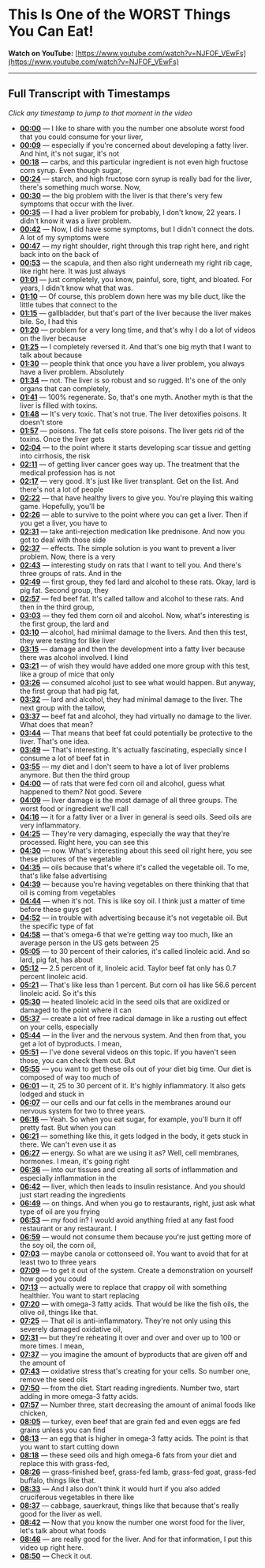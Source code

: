 # This Is One of the WORST Things You Can Eat!

**Watch on YouTube:** [https://www.youtube.com/watch?v=NJFOF_VEwFs](https://www.youtube.com/watch?v=NJFOF_VEwFs)

---

## Full Transcript with Timestamps

*Click any timestamp to jump to that moment in the video*

- **[00:00](https://www.youtube.com/watch?v=NJFOF_VEwFs&t=0s)** — I like to share with you the number one absolute worst food that you could consume for your liver,
- **[00:09](https://www.youtube.com/watch?v=NJFOF_VEwFs&t=9s)** — especially if you're concerned about developing a fatty liver. And hint, it's not sugar, it's not
- **[00:18](https://www.youtube.com/watch?v=NJFOF_VEwFs&t=18s)** — carbs, and this particular ingredient is not even high fructose corn syrup. Even though sugar,
- **[00:24](https://www.youtube.com/watch?v=NJFOF_VEwFs&t=24s)** — starch, and high fructose corn syrup is really bad for the liver, there's something much worse. Now,
- **[00:30](https://www.youtube.com/watch?v=NJFOF_VEwFs&t=30s)** — the big problem with the liver is that there's very few symptoms that occur with the liver.
- **[00:35](https://www.youtube.com/watch?v=NJFOF_VEwFs&t=35s)** — I had a liver problem for probably, I don't know, 22 years. I didn't know it was a liver problem.
- **[00:42](https://www.youtube.com/watch?v=NJFOF_VEwFs&t=42s)** — Now, I did have some symptoms, but I didn't connect the dots. A lot of my symptoms were
- **[00:47](https://www.youtube.com/watch?v=NJFOF_VEwFs&t=47s)** — my right shoulder, right through this trap right here, and right back into on the back of
- **[00:53](https://www.youtube.com/watch?v=NJFOF_VEwFs&t=53s)** — the scapula, and then also right underneath my right rib cage, like right here. It was just always
- **[01:01](https://www.youtube.com/watch?v=NJFOF_VEwFs&t=61s)** — just completely, you know, painful, sore, tight, and bloated. For years, I didn't know what that was.
- **[01:10](https://www.youtube.com/watch?v=NJFOF_VEwFs&t=70s)** — Of course, this problem down here was my bile duct, like the little tubes that connect to the
- **[01:15](https://www.youtube.com/watch?v=NJFOF_VEwFs&t=75s)** — gallbladder, but that's part of the liver because the liver makes bile. So, I had this
- **[01:20](https://www.youtube.com/watch?v=NJFOF_VEwFs&t=80s)** — problem for a very long time, and that's why I do a lot of videos on the liver because
- **[01:25](https://www.youtube.com/watch?v=NJFOF_VEwFs&t=85s)** — I completely reversed it. And that's one big myth that I want to talk about because
- **[01:30](https://www.youtube.com/watch?v=NJFOF_VEwFs&t=90s)** — people think that once you have a liver problem, you always have a liver problem. Absolutely
- **[01:34](https://www.youtube.com/watch?v=NJFOF_VEwFs&t=94s)** — not. The liver is so robust and so rugged. It's one of the only organs that can completely,
- **[01:41](https://www.youtube.com/watch?v=NJFOF_VEwFs&t=101s)** — 100% regenerate. So, that's one myth. Another myth is that the liver is filled with toxins.
- **[01:48](https://www.youtube.com/watch?v=NJFOF_VEwFs&t=108s)** — It's very toxic. That's not true. The liver detoxifies poisons. It doesn't store
- **[01:57](https://www.youtube.com/watch?v=NJFOF_VEwFs&t=117s)** — poisons. The fat cells store poisons. The liver gets rid of the toxins. Once the liver gets
- **[02:04](https://www.youtube.com/watch?v=NJFOF_VEwFs&t=124s)** — to the point where it starts developing scar tissue and getting into cirrhosis, the risk
- **[02:11](https://www.youtube.com/watch?v=NJFOF_VEwFs&t=131s)** — of getting liver cancer goes way up. The treatment that the medical profession has is not
- **[02:17](https://www.youtube.com/watch?v=NJFOF_VEwFs&t=137s)** — very good. It's just like liver transplant. Get on the list. And there's not a lot of people
- **[02:22](https://www.youtube.com/watch?v=NJFOF_VEwFs&t=142s)** — that have healthy livers to give you. You're playing this waiting game. Hopefully, you'll be
- **[02:26](https://www.youtube.com/watch?v=NJFOF_VEwFs&t=146s)** — able to survive to the point where you can get a liver. Then if you get a liver, you have to
- **[02:31](https://www.youtube.com/watch?v=NJFOF_VEwFs&t=151s)** — take anti-rejection medication like prednisone. And now you got to deal with those side
- **[02:37](https://www.youtube.com/watch?v=NJFOF_VEwFs&t=157s)** — effects. The simple solution is you want to prevent a liver problem. Now, there is a very
- **[02:43](https://www.youtube.com/watch?v=NJFOF_VEwFs&t=163s)** — interesting study on rats that I want to tell you. And there's three groups of rats. And in the
- **[02:49](https://www.youtube.com/watch?v=NJFOF_VEwFs&t=169s)** — first group, they fed lard and alcohol to these rats. Okay, lard is pig fat. Second group, they
- **[02:57](https://www.youtube.com/watch?v=NJFOF_VEwFs&t=177s)** — fed beef fat. It's called tallow and alcohol to these rats. And then in the third group,
- **[03:03](https://www.youtube.com/watch?v=NJFOF_VEwFs&t=183s)** — they fed them corn oil and alcohol. Now, what's interesting is the first group, the lard and
- **[03:10](https://www.youtube.com/watch?v=NJFOF_VEwFs&t=190s)** — alcohol, had minimal damage to the livers. And then this test, they were testing for like liver
- **[03:15](https://www.youtube.com/watch?v=NJFOF_VEwFs&t=195s)** — damage and then the development into a fatty liver because there was alcohol involved. I kind
- **[03:21](https://www.youtube.com/watch?v=NJFOF_VEwFs&t=201s)** — of wish they would have added one more group with this test, like a group of mice that only
- **[03:26](https://www.youtube.com/watch?v=NJFOF_VEwFs&t=206s)** — consumed alcohol just to see what would happen. But anyway, the first group that had pig fat,
- **[03:32](https://www.youtube.com/watch?v=NJFOF_VEwFs&t=212s)** — lard and alcohol, they had minimal damage to the liver. The next group with the tallow,
- **[03:37](https://www.youtube.com/watch?v=NJFOF_VEwFs&t=217s)** — beef fat and alcohol, they had virtually no damage to the liver. What does that mean?
- **[03:44](https://www.youtube.com/watch?v=NJFOF_VEwFs&t=224s)** — That means that beef fat could potentially be protective to the liver. That's one idea.
- **[03:49](https://www.youtube.com/watch?v=NJFOF_VEwFs&t=229s)** — That's interesting. It's actually fascinating, especially since I consume a lot of beef fat in
- **[03:55](https://www.youtube.com/watch?v=NJFOF_VEwFs&t=235s)** — my diet and I don't seem to have a lot of liver problems anymore. But then the third group
- **[04:00](https://www.youtube.com/watch?v=NJFOF_VEwFs&t=240s)** — of rats that were fed corn oil and alcohol, guess what happened to them? Not good. Severe
- **[04:09](https://www.youtube.com/watch?v=NJFOF_VEwFs&t=249s)** — liver damage is the most damage of all three groups. The worst food or ingredient we'll call
- **[04:16](https://www.youtube.com/watch?v=NJFOF_VEwFs&t=256s)** — it for a fatty liver or a liver in general is seed oils. Seed oils are very inflammatory.
- **[04:25](https://www.youtube.com/watch?v=NJFOF_VEwFs&t=265s)** — They're very damaging, especially the way that they're processed. Right here, you can see this
- **[04:30](https://www.youtube.com/watch?v=NJFOF_VEwFs&t=270s)** — now. What's interesting about this seed oil right here, you see these pictures of the vegetable
- **[04:35](https://www.youtube.com/watch?v=NJFOF_VEwFs&t=275s)** — oils because that's where it's called the vegetable oil. To me, that's like false advertising
- **[04:39](https://www.youtube.com/watch?v=NJFOF_VEwFs&t=279s)** — because you're having vegetables on there thinking that that oil is coming from vegetables
- **[04:44](https://www.youtube.com/watch?v=NJFOF_VEwFs&t=284s)** — when it's not. This is like soy oil. I think just a matter of time before these guys get
- **[04:52](https://www.youtube.com/watch?v=NJFOF_VEwFs&t=292s)** — in trouble with advertising because it's not vegetable oil. But the specific type of fat
- **[04:58](https://www.youtube.com/watch?v=NJFOF_VEwFs&t=298s)** — that's omega-6 that we're getting way too much, like an average person in the US gets between 25
- **[05:05](https://www.youtube.com/watch?v=NJFOF_VEwFs&t=305s)** — to 30 percent of their calories, it's called linoleic acid. And so lard, pig fat, has about
- **[05:12](https://www.youtube.com/watch?v=NJFOF_VEwFs&t=312s)** — 2.5 percent of it, linoleic acid. Taylor beef fat only has 0.7 percent linoleic acid.
- **[05:21](https://www.youtube.com/watch?v=NJFOF_VEwFs&t=321s)** — That's like less than 1 percent. But corn oil has like 56.6 percent linoleic acid. So it's this
- **[05:30](https://www.youtube.com/watch?v=NJFOF_VEwFs&t=330s)** — heated linoleic acid in the seed oils that are oxidized or damaged to the point where it can
- **[05:37](https://www.youtube.com/watch?v=NJFOF_VEwFs&t=337s)** — create a lot of free radical damage in like a rusting out effect on your cells, especially
- **[05:44](https://www.youtube.com/watch?v=NJFOF_VEwFs&t=344s)** — in the liver and the nervous system. And then from that, you get a lot of byproducts. I mean,
- **[05:51](https://www.youtube.com/watch?v=NJFOF_VEwFs&t=351s)** — I've done several videos on this topic. If you haven't seen those, you can check them out. But
- **[05:55](https://www.youtube.com/watch?v=NJFOF_VEwFs&t=355s)** — you want to get these oils out of your diet big time. Our diet is composed of way too much of
- **[06:01](https://www.youtube.com/watch?v=NJFOF_VEwFs&t=361s)** — it, 25 to 30 percent of it. It's highly inflammatory. It also gets lodged and stuck in
- **[06:07](https://www.youtube.com/watch?v=NJFOF_VEwFs&t=367s)** — our cells and our fat cells in the membranes around our nervous system for two to three years.
- **[06:16](https://www.youtube.com/watch?v=NJFOF_VEwFs&t=376s)** — Yeah. So when you eat sugar, for example, you'll burn it off pretty fast. But when you can
- **[06:21](https://www.youtube.com/watch?v=NJFOF_VEwFs&t=381s)** — something like this, it gets lodged in the body, it gets stuck in there. We can't even use it as
- **[06:27](https://www.youtube.com/watch?v=NJFOF_VEwFs&t=387s)** — energy. So what are we using it as? Well, cell membranes, hormones. I mean, it's going right
- **[06:36](https://www.youtube.com/watch?v=NJFOF_VEwFs&t=396s)** — into our tissues and creating all sorts of inflammation and especially inflammation in the
- **[06:42](https://www.youtube.com/watch?v=NJFOF_VEwFs&t=402s)** — liver, which then leads to insulin resistance. And you should just start reading the ingredients
- **[06:49](https://www.youtube.com/watch?v=NJFOF_VEwFs&t=409s)** — on things. And when you go to restaurants, right, just ask what type of oil are you frying
- **[06:53](https://www.youtube.com/watch?v=NJFOF_VEwFs&t=413s)** — my food in? I would avoid anything fried at any fast food restaurant or any restaurant. I
- **[06:59](https://www.youtube.com/watch?v=NJFOF_VEwFs&t=419s)** — would not consume them because you're just getting more of the soy oil, the corn oil,
- **[07:03](https://www.youtube.com/watch?v=NJFOF_VEwFs&t=423s)** — maybe canola or cottonseed oil. You want to avoid that for at least two to three years
- **[07:09](https://www.youtube.com/watch?v=NJFOF_VEwFs&t=429s)** — to get it out of the system. Create a demonstration on yourself how good you could
- **[07:13](https://www.youtube.com/watch?v=NJFOF_VEwFs&t=433s)** — actually were to replace that crappy oil with something healthier. You want to start replacing
- **[07:20](https://www.youtube.com/watch?v=NJFOF_VEwFs&t=440s)** — with omega-3 fatty acids. That would be like the fish oils, the olive oil, things like that.
- **[07:25](https://www.youtube.com/watch?v=NJFOF_VEwFs&t=445s)** — That oil is anti-inflammatory. They're not only using this severely damaged oxidative oil,
- **[07:31](https://www.youtube.com/watch?v=NJFOF_VEwFs&t=451s)** — but they're reheating it over and over and over up to 100 or more times. I mean,
- **[07:37](https://www.youtube.com/watch?v=NJFOF_VEwFs&t=457s)** — you imagine the amount of byproducts that are given off and the amount of
- **[07:43](https://www.youtube.com/watch?v=NJFOF_VEwFs&t=463s)** — oxidative stress that's creating for your cells. So number one, remove the seed oils
- **[07:50](https://www.youtube.com/watch?v=NJFOF_VEwFs&t=470s)** — from the diet. Start reading ingredients. Number two, start adding in more omega-3 fatty acids.
- **[07:57](https://www.youtube.com/watch?v=NJFOF_VEwFs&t=477s)** — Number three, start decreasing the amount of animal foods like chicken,
- **[08:05](https://www.youtube.com/watch?v=NJFOF_VEwFs&t=485s)** — turkey, even beef that are grain fed and even eggs are fed grains unless you can find
- **[08:13](https://www.youtube.com/watch?v=NJFOF_VEwFs&t=493s)** — an egg that is higher in omega-3 fatty acids. The point is that you want to start cutting down
- **[08:18](https://www.youtube.com/watch?v=NJFOF_VEwFs&t=498s)** — these seed oils and high omega-6 fats from your diet and replace this with grass-fed,
- **[08:26](https://www.youtube.com/watch?v=NJFOF_VEwFs&t=506s)** — grass-finished beef, grass-fed lamb, grass-fed goat, grass-fed buffalo, things like that.
- **[08:33](https://www.youtube.com/watch?v=NJFOF_VEwFs&t=513s)** — And I also don't think it would hurt if you also added cruciferous vegetables in there like
- **[08:37](https://www.youtube.com/watch?v=NJFOF_VEwFs&t=517s)** — cabbage, sauerkraut, things like that because that's really good for the liver as well.
- **[08:42](https://www.youtube.com/watch?v=NJFOF_VEwFs&t=522s)** — Now that you know the number one worst food for the liver, let's talk about what foods
- **[08:46](https://www.youtube.com/watch?v=NJFOF_VEwFs&t=526s)** — are really good for the liver. And for that information, I put this video up right here.
- **[08:50](https://www.youtube.com/watch?v=NJFOF_VEwFs&t=530s)** — Check it out.

